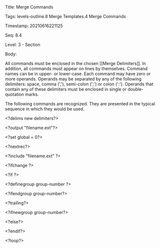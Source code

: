 Title:  Merge Commands

Tags:   levels-outline.8 Merge Templates.4 Merge Commands

Timestamp: 20210616221125

Seq:    8.4

Level:  3 - Section

Body: 

All commands must be enclosed in the chosen [[Merge Delimiters]]. In addition, all commands must appear on lines by themselves. Command names can be in upper- or lower-case. Each command may have zero or more operands. Operands may be separated by any of the following delimiters: space, comma (','), semi-colon (';') or colon (':'). Operands that contain any of these delimiters must be enclosed in single or double-quotation marks.

The following commands are recognized. They are presented in the typical sequence in which they would be used.

<div class="pnobr">
<p>&lt;?delims new delimiters?&gt;</p>
<p>&lt;?output "filename.ext"?&gt;</p>
<p>&lt;?set global = 0?&gt;</p>
<p>&lt;?nextrec?&gt;</p>
<p>&lt;?include "filename.ext" ?&gt;</p>
<p>&lt;?ifchange ?&gt;</p>
<p>&lt;?if ?&gt;</p>
<p>&lt;?definegroup group-number ?&gt;</p>
<p>&lt;?ifendgroup group-number?&gt;</p>
<p>&lt;?trailing?&gt;</p>
<p>&lt;?ifnewgroup group-number?&gt;</p>
<p>&lt;?else?&gt;</p>
<p>&lt;?endif?&gt;</p>
<p>&lt;?loop?&gt;</p>
</div>
